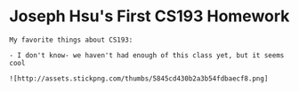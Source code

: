 # Joseph Hsu's First CS193 Homework

```
My favorite things about CS193:

- I don't know- we haven't had enough of this class yet, but it seems cool

![http://assets.stickpng.com/thumbs/5845cd430b2a3b54fdbaecf8.png]
```
